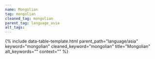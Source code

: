 ```yaml
---
name: Mongolian
tag: mongolian
cleaned_tag: mongolian
parent_tag: language_asia
alt_tags: 
---
```


{% include data-table-template.html 
  parent_path="language/asia" 
  keyword="mongolian" 
  cleaned_keyword="mongolian" 
  title="Mongolian"
  alt_keywords=""
  context=""
%}

